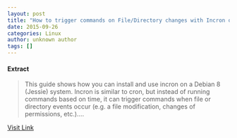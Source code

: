 ```yaml
---
layout: post
title: "How to trigger commands on File/Directory changes with Incron on Debian"
date: 2015-09-26
categories: Linux
author: unknown author
tags: []
---
```





#### Extract
>This guide shows how you can install and use incron on a Debian 8 (Jessie) system. Incron is similar to cron, but instead of running commands based on time, it can trigger commands when file or directory events occur (e.g. a file modification, changes of permissions, etc.)....



[Visit Link](http://lxer.com/module/newswire/ext_link.php?rid=219727)


